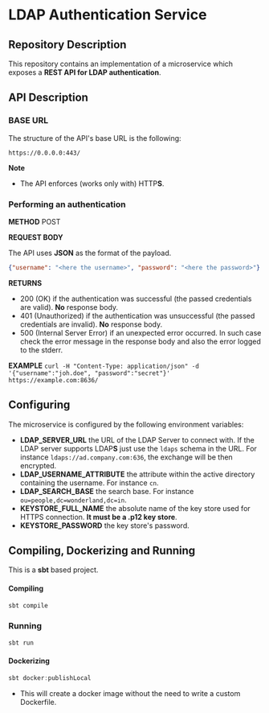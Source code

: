 # LDAP Authentication Service
## Repository Description
This repository contains an implementation of a microservice which exposes a **REST API for LDAP authentication**.

## API Description

### BASE URL

The structure of the API's base URL is the following:

```http
https://0.0.0.0:443/
```

**Note**

- The API enforces (works only with) HTTP**S**.

### Performing an authentication

**METHOD** POST

**REQUEST BODY**

The API uses **JSON** as the format of the payload.

```json
{"username": "<here the username>", "password": "<here the password>"}
```

**RETURNS**

- 200 (OK) if the authentication was successful (the passed credentials are valid). **No** response body.
- 401 (Unauthorized) if the authentication was unsuccessful (the passed credentials are invalid). **No** response body.
- 500 (Internal Server Error) if an unexpected error occurred. In such case check the error message in the response body and also the error logged to the stderr. 

**EXAMPLE**
```curl -H "Content-Type: application/json" -d '{"username":"joh.doe", "password":"secret"}' https://example.com:8636/```

## Configuring

The microservice is configured by the following environment variables:

- **LDAP_SERVER_URL** the URL of the LDAP Server to connect with. If the LDAP server supports LDAP**S** just use the `ldaps` schema in the URL. For instance `ldaps://ad.company.com:636`, the exchange will be then encrypted.
- **LDAP_USERNAME_ATTRIBUTE** the attribute within the active directory containing the username. For instance `cn`.
- **LDAP_SEARCH_BASE** the search base. For instance `ou=people,dc=wonderland,dc=in`.
- **KEYSTORE_FULL_NAME** the absolute name of the key store used for HTTPS connection. **It must be a .p12 key store**.
- **KEYSTORE_PASSWORD** the key store's password.

## Compiling, Dockerizing and Running

This is a **sbt** based project. 

#### Compiling

```powershell
sbt compile
```

### Running

```powershell
sbt run
```

#### Dockerizing 

```powershell
sbt docker:publishLocal
```

* This will create a docker image without the need to write a custom Dockerfile.

